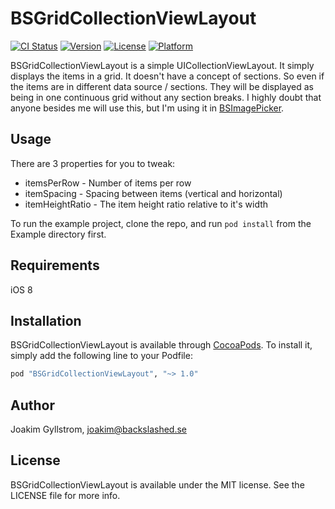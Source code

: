 # BSGridCollectionViewLayout

[![CI Status](http://img.shields.io/travis/mikaoj/BSGridCollectionViewLayout.svg?style=flat)](https://travis-ci.org/mikaoj/BSGridCollectionViewLayout)
[![Version](https://img.shields.io/cocoapods/v/BSGridCollectionViewLayout.svg?style=flat)](http://cocoapods.org/pods/BSGridCollectionViewLayout)
[![License](https://img.shields.io/cocoapods/l/BSGridCollectionViewLayout.svg?style=flat)](http://cocoapods.org/pods/BSGridCollectionViewLayout)
[![Platform](https://img.shields.io/cocoapods/p/BSGridCollectionViewLayout.svg?style=flat)](http://cocoapods.org/pods/BSGridCollectionViewLayout)

BSGridCollectionViewLayout is a simple UICollectionViewLayout. It simply displays the items in a grid. It doesn't have a concept of sections. So even if the items are in different data source / sections. They will be displayed as being in one continuous grid without any section breaks. I highly doubt that anyone besides me will use this, but I'm using it in [BSImagePicker](https://github.com/mikaoj/BSImagePicker).

## Usage

There are 3 properties for you to tweak:
* itemsPerRow - Number of items per row
* itemSpacing - Spacing between items (vertical and horizontal)
* itemHeightRatio - The item height ratio relative to it's width

To run the example project, clone the repo, and run `pod install` from the Example directory first.

## Requirements
iOS 8

## Installation

BSGridCollectionViewLayout is available through [CocoaPods](http://cocoapods.org). To install
it, simply add the following line to your Podfile:

```ruby
pod "BSGridCollectionViewLayout", "~> 1.0"
```

## Author

Joakim Gyllstrom, joakim@backslashed.se

## License

BSGridCollectionViewLayout is available under the MIT license. See the LICENSE file for more info.
